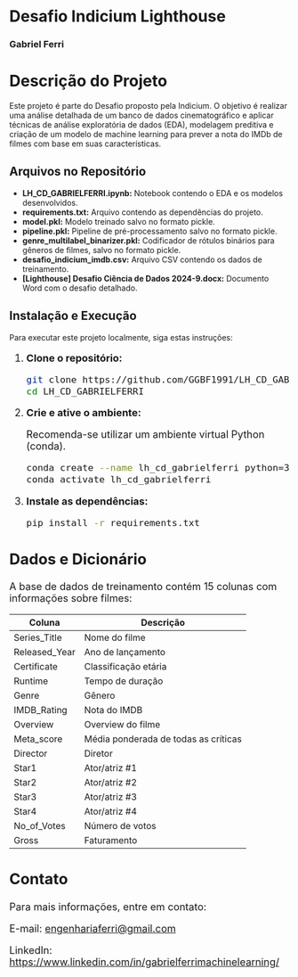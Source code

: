 # Desafio Indicium Lighthouse

### Gabriel Ferri


#  <strong>Descrição do Projeto</strong>
Este projeto é parte do Desafio proposto pela Indicium. O objetivo é realizar uma análise detalhada de um banco de dados cinematográfico e aplicar técnicas de análise exploratória de dados (EDA), modelagem preditiva e criação de um modelo de machine learning para prever a nota do IMDb de filmes com base em suas características.
</font>

## Arquivos no Repositório

- **LH_CD_GABRIELFERRI.ipynb:** Notebook contendo o EDA e os modelos desenvolvidos.
- **requirements.txt:** Arquivo contendo as dependências do projeto.
- **model.pkl:** Modelo treinado salvo no formato pickle.
- **pipeline.pkl:** Pipeline de pré-processamento salvo no formato pickle.
- **genre_multilabel_binarizer.pkl:** Codificador de rótulos binários para gêneros de filmes, salvo no formato pickle.
- **desafio_indicium_imdb.csv:** Arquivo CSV contendo os dados de treinamento.
- **[Lighthouse] Desafio Ciência de Dados 2024-9.docx:** Documento Word com o desafio detalhado.

## Instalação e Execução

Para executar este projeto localmente, siga estas instruções:

<font size="4">
 
1. **Clone o repositório:**

   ```bash
   git clone https://github.com/GGBF1991/LH_CD_GABRIELFERRI.git
   cd LH_CD_GABRIELFERRI

2. **Crie e ative o ambiente:**

   Recomenda-se utilizar um ambiente virtual Python (conda).

   ```bash
   conda create --name lh_cd_gabrielferri python=3.8
   conda activate lh_cd_gabrielferri
   ```

3. **Instale as dependências:**

   ```bash
   pip install -r requirements.txt
   ```
<font size="4">

## Dados e Dicionário

A base de dados de treinamento contém 15 colunas com informações sobre filmes:

| Coluna          | Descrição                                     |
|-----------------|-----------------------------------------------|
| Series_Title    | Nome do filme                                  |
| Released_Year   | Ano de lançamento                              |
| Certificate     | Classificação etária                           |
| Runtime         | Tempo de duração                               |
| Genre           | Gênero                                         |
| IMDB_Rating     | Nota do IMDB                                   |
| Overview        | Overview do filme                              |
| Meta_score      | Média ponderada de todas as críticas           |
| Director        | Diretor                                        |
| Star1           | Ator/atriz #1                                  |
| Star2           | Ator/atriz #2                                  |
| Star3           | Ator/atriz #3                                  |
| Star4           | Ator/atriz #4                                  |
| No_of_Votes     | Número de votos                                |
| Gross           | Faturamento                                    |

<font size="4">

## Contato

Para mais informações, entre em contato:

E-mail: engenhariaferri@gmail.com

LinkedIn: https://www.linkedin.com/in/gabrielferrimachinelearning/
```

